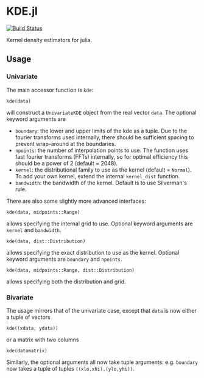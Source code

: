 # KDE.jl

[![Build Status](https://travis-ci.org/simonbyrne/KDE.jl.png)](https://travis-ci.org/simonbyrne/KDE.jl)

Kernel density estimators for julia.

## Usage

### Univariate
The main accessor function is `kde`:
```
kde(data)
```
will construct a `UnivariateKDE` object from the real vector `data`. The optional keyword arguments are
* `boundary`: the lower and upper limits of the kde as a tuple. Due to the
  fourier transforms used internally, there should be sufficient spacing to
  prevent wrap-around at the boundaries.
* `npoints`: the number of interpolation points to use. The function uses
  fast fourier transforms (FFTs) internally, so for optimal efficiency this
  should be a power of 2 (default = 2048).
* `kernel`: the distributional family to use as the kernel (default =
  `Normal`). To add your own kernel, extend the internal `kernel_dist` function.
* `bandwidth`: the bandwidth of the kernel. Default is to use Silverman's
  rule.

There are also some slightly more advanced interfaces:
```
kde(data, midpoints::Range)
```
allows specifying the internal grid to use. Optional keyword arguments are
`kernel` and `bandwidth`.

```
kde(data, dist::Distribution)
```
allows specifying the exact distribution to use as the kernel. Optional
keyword arguments are `boundary` and `npoints`.

```
kde(data, midpoints::Range, dist::Distribution)
```
allows specifying both the distribution and grid.

### Bivariate

The usage mirrors that of the univariate case, except that `data` is now
either a tuple of vectors
```
kde((xdata, ydata))
```
or a matrix with two columns
```
kde(datamatrix)
```
Similarly, the optional arguments all now take tuple arguments:
e.g. `boundary` now takes a tuple of tuples `((xlo,xhi),(ylo,yhi))`.

